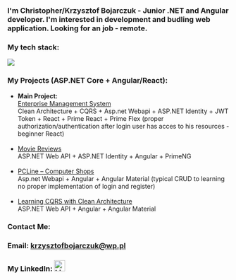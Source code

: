 <h3>I'm Christopher/Krzysztof Bojarczuk - Junior .NET and Angular developer. I'm interested in development and budling web application. Looking for an job - remote.</h3>

<h3> My tech stack: </h1>
<p align="left">
  <a href="https://skillicons.dev">
    <img src="https://skillicons.dev/icons?i=cs,dotnet,ts,angular,vscode,visualstudio,html,git,windows" />
 </a>
</p>

<h3>My Projects (ASP.NET Core + Angular/React):</h3>

<ul>
  <li>
    <strong>Main Project:</strong><br>
    <a href="https://github.com/KrzysztofBojarczuk/EMS">Enterprise Management System</a><br>
    Clean Architecture + CQRS + Asp.net Webapi + ASP.NET Identity + JWT Token + React + Prime React + Prime Flex (proper authorization/authentication after login user has acces to his resources - beginner React)
  </li>
  <br>
  <li>
    <a href="https://github.com/KrzysztofBojarczuk/movie-reviews">Movie Reviews</a><br>
    ASP.NET Web API + ASP.NET Identity + Angular + PrimeNG
  </li>
  <br>
  <li>
    <a href="https://github.com/KrzysztofBojarczuk/PCLine-computer-shops">PCLine – Computer Shops</a><br>
    Asp.net Webapi + Angular + Angular Material (typical CRUD to learning no proper implementation of login and register)
  </li>
  <br>
  <li>
    <a href="https://github.com/KrzysztofBojarczuk/Learning-cqrs">Learning CQRS with Clean Architecture</a><br>
    ASP.NET Web API + Angular + Angular Material
  </li>
</ul>

<h3>Contact Me:</h3>
 <h3>Email:
 <a href="mailto:krzysztofbojarczuk@wp.pl">krzysztofbojarczuk@wp.pl</a>
</h3>
 <h3>My LinkedIn:
    <a href="https://www.linkedin.com/in/krzysztof-bojarczuk-b23872b9/">
       <img class="linkedin-logo" src="https://skillicons.dev/icons?i=linkedin" alt="LinkedIn Logo" width="25" />
    </a>
</h3>
